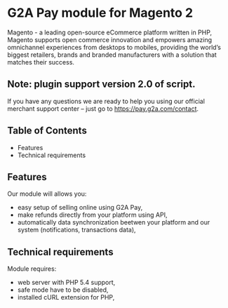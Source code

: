 # G2A Pay module for Magento 2

Magento  - a leading open-source eCommerce platform written in PHP, Magento supports open commerce innovation and empowers amazing omnichannel experiences from desktops to mobiles, providing the world’s biggest retailers, brands and branded manufacturers with a solution that matches their success.

## Note: plugin support version 2.0 of script.

If you have any questions we are ready to help you using our official 
merchant support center – just go to https://pay.g2a.com/contact.

## Table of Contents

- Features
- Technical requirements

## Features

Our module will allows you:

- easy setup of selling online using G2A Pay,
- make refunds directly from your platform using API,
- automatically data synchronization beetwen your platform and our system (notifications, transactions data),

## Technical requirements

Module requires:

- web server with PHP 5.4 support,
- safe mode have to be disabled,
- installed cURL extension for PHP,
